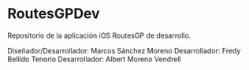 RoutesGPDev
===========

Repositorio de la aplicación iOS RoutesGP de desarrollo.

Diseñador/Desarrollador: Marcos Sánchez Moreno
Desarrollador: Fredy Bellido Tenorio
Desarrollador: Albert Moreno Vendrell